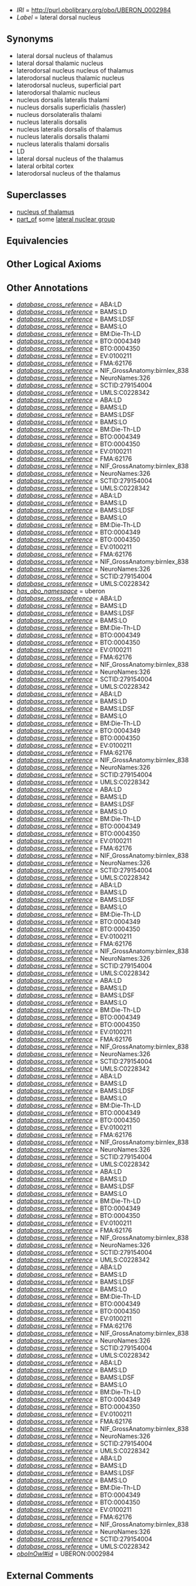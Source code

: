  * *IRI* = http://purl.obolibrary.org/obo/UBERON_0002984
 * *Label* = lateral dorsal nucleus

## Synonyms

 * lateral dorsal nucleus of thalamus
 * lateral dorsal thalamic nucleus
 * laterodorsal nucleus nucleus of thalamus
 * laterodorsal nucleus thalamic nucleus
 * laterodorsal nucleus, superficial part
 * laterodorsal thalamic nucleus
 * nucleus dorsalis lateralis thalami
 * nucleus dorsalis superficialis (hassler)
 * nucleus dorsolateralis thalami
 * nucleus lateralis dorsalis
 * nucleus lateralis dorsalis of thalamus
 * nucleus lateralis dorsalis thalami
 * nucleus lateralis thalami dorsalis
 * LD
 * lateral dorsal nucleus of the thalamus
 * lateral orbital cortex
 * laterodorsal nucleus of the thalamus

## Superclasses

 * [nucleus of thalamus](../../UBERON/92/UBERON_0007692.md)
 * [part_of](../../BFO/50/BFO_0000050.md) some [lateral nuclear group](../../UBERON/36/UBERON_0002736.md)

## Equivalencies


## Other Logical Axioms


## Other Annotations

 * *[database_cross_reference](../../ef/oboInOwl#hasDbXref.md)* = ABA:LD
 * *[database_cross_reference](../../ef/oboInOwl#hasDbXref.md)* = BAMS:LD
 * *[database_cross_reference](../../ef/oboInOwl#hasDbXref.md)* = BAMS:LDSF
 * *[database_cross_reference](../../ef/oboInOwl#hasDbXref.md)* = BAMS:LO
 * *[database_cross_reference](../../ef/oboInOwl#hasDbXref.md)* = BM:Die-Th-LD
 * *[database_cross_reference](../../ef/oboInOwl#hasDbXref.md)* = BTO:0004349
 * *[database_cross_reference](../../ef/oboInOwl#hasDbXref.md)* = BTO:0004350
 * *[database_cross_reference](../../ef/oboInOwl#hasDbXref.md)* = EV:0100211
 * *[database_cross_reference](../../ef/oboInOwl#hasDbXref.md)* = FMA:62176
 * *[database_cross_reference](../../ef/oboInOwl#hasDbXref.md)* = NIF_GrossAnatomy:birnlex_838
 * *[database_cross_reference](../../ef/oboInOwl#hasDbXref.md)* = NeuroNames:326
 * *[database_cross_reference](../../ef/oboInOwl#hasDbXref.md)* = SCTID:279154004
 * *[database_cross_reference](../../ef/oboInOwl#hasDbXref.md)* = UMLS:C0228342
 * *[database_cross_reference](../../ef/oboInOwl#hasDbXref.md)* = ABA:LD
 * *[database_cross_reference](../../ef/oboInOwl#hasDbXref.md)* = BAMS:LD
 * *[database_cross_reference](../../ef/oboInOwl#hasDbXref.md)* = BAMS:LDSF
 * *[database_cross_reference](../../ef/oboInOwl#hasDbXref.md)* = BAMS:LO
 * *[database_cross_reference](../../ef/oboInOwl#hasDbXref.md)* = BM:Die-Th-LD
 * *[database_cross_reference](../../ef/oboInOwl#hasDbXref.md)* = BTO:0004349
 * *[database_cross_reference](../../ef/oboInOwl#hasDbXref.md)* = BTO:0004350
 * *[database_cross_reference](../../ef/oboInOwl#hasDbXref.md)* = EV:0100211
 * *[database_cross_reference](../../ef/oboInOwl#hasDbXref.md)* = FMA:62176
 * *[database_cross_reference](../../ef/oboInOwl#hasDbXref.md)* = NIF_GrossAnatomy:birnlex_838
 * *[database_cross_reference](../../ef/oboInOwl#hasDbXref.md)* = NeuroNames:326
 * *[database_cross_reference](../../ef/oboInOwl#hasDbXref.md)* = SCTID:279154004
 * *[database_cross_reference](../../ef/oboInOwl#hasDbXref.md)* = UMLS:C0228342
 * *[database_cross_reference](../../ef/oboInOwl#hasDbXref.md)* = ABA:LD
 * *[database_cross_reference](../../ef/oboInOwl#hasDbXref.md)* = BAMS:LD
 * *[database_cross_reference](../../ef/oboInOwl#hasDbXref.md)* = BAMS:LDSF
 * *[database_cross_reference](../../ef/oboInOwl#hasDbXref.md)* = BAMS:LO
 * *[database_cross_reference](../../ef/oboInOwl#hasDbXref.md)* = BM:Die-Th-LD
 * *[database_cross_reference](../../ef/oboInOwl#hasDbXref.md)* = BTO:0004349
 * *[database_cross_reference](../../ef/oboInOwl#hasDbXref.md)* = BTO:0004350
 * *[database_cross_reference](../../ef/oboInOwl#hasDbXref.md)* = EV:0100211
 * *[database_cross_reference](../../ef/oboInOwl#hasDbXref.md)* = FMA:62176
 * *[database_cross_reference](../../ef/oboInOwl#hasDbXref.md)* = NIF_GrossAnatomy:birnlex_838
 * *[database_cross_reference](../../ef/oboInOwl#hasDbXref.md)* = NeuroNames:326
 * *[database_cross_reference](../../ef/oboInOwl#hasDbXref.md)* = SCTID:279154004
 * *[database_cross_reference](../../ef/oboInOwl#hasDbXref.md)* = UMLS:C0228342
 * *[has_obo_namespace](../../ce/oboInOwl#hasOBONamespace.md)* = uberon
 * *[database_cross_reference](../../ef/oboInOwl#hasDbXref.md)* = ABA:LD
 * *[database_cross_reference](../../ef/oboInOwl#hasDbXref.md)* = BAMS:LD
 * *[database_cross_reference](../../ef/oboInOwl#hasDbXref.md)* = BAMS:LDSF
 * *[database_cross_reference](../../ef/oboInOwl#hasDbXref.md)* = BAMS:LO
 * *[database_cross_reference](../../ef/oboInOwl#hasDbXref.md)* = BM:Die-Th-LD
 * *[database_cross_reference](../../ef/oboInOwl#hasDbXref.md)* = BTO:0004349
 * *[database_cross_reference](../../ef/oboInOwl#hasDbXref.md)* = BTO:0004350
 * *[database_cross_reference](../../ef/oboInOwl#hasDbXref.md)* = EV:0100211
 * *[database_cross_reference](../../ef/oboInOwl#hasDbXref.md)* = FMA:62176
 * *[database_cross_reference](../../ef/oboInOwl#hasDbXref.md)* = NIF_GrossAnatomy:birnlex_838
 * *[database_cross_reference](../../ef/oboInOwl#hasDbXref.md)* = NeuroNames:326
 * *[database_cross_reference](../../ef/oboInOwl#hasDbXref.md)* = SCTID:279154004
 * *[database_cross_reference](../../ef/oboInOwl#hasDbXref.md)* = UMLS:C0228342
 * *[database_cross_reference](../../ef/oboInOwl#hasDbXref.md)* = ABA:LD
 * *[database_cross_reference](../../ef/oboInOwl#hasDbXref.md)* = BAMS:LD
 * *[database_cross_reference](../../ef/oboInOwl#hasDbXref.md)* = BAMS:LDSF
 * *[database_cross_reference](../../ef/oboInOwl#hasDbXref.md)* = BAMS:LO
 * *[database_cross_reference](../../ef/oboInOwl#hasDbXref.md)* = BM:Die-Th-LD
 * *[database_cross_reference](../../ef/oboInOwl#hasDbXref.md)* = BTO:0004349
 * *[database_cross_reference](../../ef/oboInOwl#hasDbXref.md)* = BTO:0004350
 * *[database_cross_reference](../../ef/oboInOwl#hasDbXref.md)* = EV:0100211
 * *[database_cross_reference](../../ef/oboInOwl#hasDbXref.md)* = FMA:62176
 * *[database_cross_reference](../../ef/oboInOwl#hasDbXref.md)* = NIF_GrossAnatomy:birnlex_838
 * *[database_cross_reference](../../ef/oboInOwl#hasDbXref.md)* = NeuroNames:326
 * *[database_cross_reference](../../ef/oboInOwl#hasDbXref.md)* = SCTID:279154004
 * *[database_cross_reference](../../ef/oboInOwl#hasDbXref.md)* = UMLS:C0228342
 * *[database_cross_reference](../../ef/oboInOwl#hasDbXref.md)* = ABA:LD
 * *[database_cross_reference](../../ef/oboInOwl#hasDbXref.md)* = BAMS:LD
 * *[database_cross_reference](../../ef/oboInOwl#hasDbXref.md)* = BAMS:LDSF
 * *[database_cross_reference](../../ef/oboInOwl#hasDbXref.md)* = BAMS:LO
 * *[database_cross_reference](../../ef/oboInOwl#hasDbXref.md)* = BM:Die-Th-LD
 * *[database_cross_reference](../../ef/oboInOwl#hasDbXref.md)* = BTO:0004349
 * *[database_cross_reference](../../ef/oboInOwl#hasDbXref.md)* = BTO:0004350
 * *[database_cross_reference](../../ef/oboInOwl#hasDbXref.md)* = EV:0100211
 * *[database_cross_reference](../../ef/oboInOwl#hasDbXref.md)* = FMA:62176
 * *[database_cross_reference](../../ef/oboInOwl#hasDbXref.md)* = NIF_GrossAnatomy:birnlex_838
 * *[database_cross_reference](../../ef/oboInOwl#hasDbXref.md)* = NeuroNames:326
 * *[database_cross_reference](../../ef/oboInOwl#hasDbXref.md)* = SCTID:279154004
 * *[database_cross_reference](../../ef/oboInOwl#hasDbXref.md)* = UMLS:C0228342
 * *[database_cross_reference](../../ef/oboInOwl#hasDbXref.md)* = ABA:LD
 * *[database_cross_reference](../../ef/oboInOwl#hasDbXref.md)* = BAMS:LD
 * *[database_cross_reference](../../ef/oboInOwl#hasDbXref.md)* = BAMS:LDSF
 * *[database_cross_reference](../../ef/oboInOwl#hasDbXref.md)* = BAMS:LO
 * *[database_cross_reference](../../ef/oboInOwl#hasDbXref.md)* = BM:Die-Th-LD
 * *[database_cross_reference](../../ef/oboInOwl#hasDbXref.md)* = BTO:0004349
 * *[database_cross_reference](../../ef/oboInOwl#hasDbXref.md)* = BTO:0004350
 * *[database_cross_reference](../../ef/oboInOwl#hasDbXref.md)* = EV:0100211
 * *[database_cross_reference](../../ef/oboInOwl#hasDbXref.md)* = FMA:62176
 * *[database_cross_reference](../../ef/oboInOwl#hasDbXref.md)* = NIF_GrossAnatomy:birnlex_838
 * *[database_cross_reference](../../ef/oboInOwl#hasDbXref.md)* = NeuroNames:326
 * *[database_cross_reference](../../ef/oboInOwl#hasDbXref.md)* = SCTID:279154004
 * *[database_cross_reference](../../ef/oboInOwl#hasDbXref.md)* = UMLS:C0228342
 * *[database_cross_reference](../../ef/oboInOwl#hasDbXref.md)* = ABA:LD
 * *[database_cross_reference](../../ef/oboInOwl#hasDbXref.md)* = BAMS:LD
 * *[database_cross_reference](../../ef/oboInOwl#hasDbXref.md)* = BAMS:LDSF
 * *[database_cross_reference](../../ef/oboInOwl#hasDbXref.md)* = BAMS:LO
 * *[database_cross_reference](../../ef/oboInOwl#hasDbXref.md)* = BM:Die-Th-LD
 * *[database_cross_reference](../../ef/oboInOwl#hasDbXref.md)* = BTO:0004349
 * *[database_cross_reference](../../ef/oboInOwl#hasDbXref.md)* = BTO:0004350
 * *[database_cross_reference](../../ef/oboInOwl#hasDbXref.md)* = EV:0100211
 * *[database_cross_reference](../../ef/oboInOwl#hasDbXref.md)* = FMA:62176
 * *[database_cross_reference](../../ef/oboInOwl#hasDbXref.md)* = NIF_GrossAnatomy:birnlex_838
 * *[database_cross_reference](../../ef/oboInOwl#hasDbXref.md)* = NeuroNames:326
 * *[database_cross_reference](../../ef/oboInOwl#hasDbXref.md)* = SCTID:279154004
 * *[database_cross_reference](../../ef/oboInOwl#hasDbXref.md)* = UMLS:C0228342
 * *[database_cross_reference](../../ef/oboInOwl#hasDbXref.md)* = ABA:LD
 * *[database_cross_reference](../../ef/oboInOwl#hasDbXref.md)* = BAMS:LD
 * *[database_cross_reference](../../ef/oboInOwl#hasDbXref.md)* = BAMS:LDSF
 * *[database_cross_reference](../../ef/oboInOwl#hasDbXref.md)* = BAMS:LO
 * *[database_cross_reference](../../ef/oboInOwl#hasDbXref.md)* = BM:Die-Th-LD
 * *[database_cross_reference](../../ef/oboInOwl#hasDbXref.md)* = BTO:0004349
 * *[database_cross_reference](../../ef/oboInOwl#hasDbXref.md)* = BTO:0004350
 * *[database_cross_reference](../../ef/oboInOwl#hasDbXref.md)* = EV:0100211
 * *[database_cross_reference](../../ef/oboInOwl#hasDbXref.md)* = FMA:62176
 * *[database_cross_reference](../../ef/oboInOwl#hasDbXref.md)* = NIF_GrossAnatomy:birnlex_838
 * *[database_cross_reference](../../ef/oboInOwl#hasDbXref.md)* = NeuroNames:326
 * *[database_cross_reference](../../ef/oboInOwl#hasDbXref.md)* = SCTID:279154004
 * *[database_cross_reference](../../ef/oboInOwl#hasDbXref.md)* = UMLS:C0228342
 * *[database_cross_reference](../../ef/oboInOwl#hasDbXref.md)* = ABA:LD
 * *[database_cross_reference](../../ef/oboInOwl#hasDbXref.md)* = BAMS:LD
 * *[database_cross_reference](../../ef/oboInOwl#hasDbXref.md)* = BAMS:LDSF
 * *[database_cross_reference](../../ef/oboInOwl#hasDbXref.md)* = BAMS:LO
 * *[database_cross_reference](../../ef/oboInOwl#hasDbXref.md)* = BM:Die-Th-LD
 * *[database_cross_reference](../../ef/oboInOwl#hasDbXref.md)* = BTO:0004349
 * *[database_cross_reference](../../ef/oboInOwl#hasDbXref.md)* = BTO:0004350
 * *[database_cross_reference](../../ef/oboInOwl#hasDbXref.md)* = EV:0100211
 * *[database_cross_reference](../../ef/oboInOwl#hasDbXref.md)* = FMA:62176
 * *[database_cross_reference](../../ef/oboInOwl#hasDbXref.md)* = NIF_GrossAnatomy:birnlex_838
 * *[database_cross_reference](../../ef/oboInOwl#hasDbXref.md)* = NeuroNames:326
 * *[database_cross_reference](../../ef/oboInOwl#hasDbXref.md)* = SCTID:279154004
 * *[database_cross_reference](../../ef/oboInOwl#hasDbXref.md)* = UMLS:C0228342
 * *[database_cross_reference](../../ef/oboInOwl#hasDbXref.md)* = ABA:LD
 * *[database_cross_reference](../../ef/oboInOwl#hasDbXref.md)* = BAMS:LD
 * *[database_cross_reference](../../ef/oboInOwl#hasDbXref.md)* = BAMS:LDSF
 * *[database_cross_reference](../../ef/oboInOwl#hasDbXref.md)* = BAMS:LO
 * *[database_cross_reference](../../ef/oboInOwl#hasDbXref.md)* = BM:Die-Th-LD
 * *[database_cross_reference](../../ef/oboInOwl#hasDbXref.md)* = BTO:0004349
 * *[database_cross_reference](../../ef/oboInOwl#hasDbXref.md)* = BTO:0004350
 * *[database_cross_reference](../../ef/oboInOwl#hasDbXref.md)* = EV:0100211
 * *[database_cross_reference](../../ef/oboInOwl#hasDbXref.md)* = FMA:62176
 * *[database_cross_reference](../../ef/oboInOwl#hasDbXref.md)* = NIF_GrossAnatomy:birnlex_838
 * *[database_cross_reference](../../ef/oboInOwl#hasDbXref.md)* = NeuroNames:326
 * *[database_cross_reference](../../ef/oboInOwl#hasDbXref.md)* = SCTID:279154004
 * *[database_cross_reference](../../ef/oboInOwl#hasDbXref.md)* = UMLS:C0228342
 * *[database_cross_reference](../../ef/oboInOwl#hasDbXref.md)* = ABA:LD
 * *[database_cross_reference](../../ef/oboInOwl#hasDbXref.md)* = BAMS:LD
 * *[database_cross_reference](../../ef/oboInOwl#hasDbXref.md)* = BAMS:LDSF
 * *[database_cross_reference](../../ef/oboInOwl#hasDbXref.md)* = BAMS:LO
 * *[database_cross_reference](../../ef/oboInOwl#hasDbXref.md)* = BM:Die-Th-LD
 * *[database_cross_reference](../../ef/oboInOwl#hasDbXref.md)* = BTO:0004349
 * *[database_cross_reference](../../ef/oboInOwl#hasDbXref.md)* = BTO:0004350
 * *[database_cross_reference](../../ef/oboInOwl#hasDbXref.md)* = EV:0100211
 * *[database_cross_reference](../../ef/oboInOwl#hasDbXref.md)* = FMA:62176
 * *[database_cross_reference](../../ef/oboInOwl#hasDbXref.md)* = NIF_GrossAnatomy:birnlex_838
 * *[database_cross_reference](../../ef/oboInOwl#hasDbXref.md)* = NeuroNames:326
 * *[database_cross_reference](../../ef/oboInOwl#hasDbXref.md)* = SCTID:279154004
 * *[database_cross_reference](../../ef/oboInOwl#hasDbXref.md)* = UMLS:C0228342
 * *[database_cross_reference](../../ef/oboInOwl#hasDbXref.md)* = ABA:LD
 * *[database_cross_reference](../../ef/oboInOwl#hasDbXref.md)* = BAMS:LD
 * *[database_cross_reference](../../ef/oboInOwl#hasDbXref.md)* = BAMS:LDSF
 * *[database_cross_reference](../../ef/oboInOwl#hasDbXref.md)* = BAMS:LO
 * *[database_cross_reference](../../ef/oboInOwl#hasDbXref.md)* = BM:Die-Th-LD
 * *[database_cross_reference](../../ef/oboInOwl#hasDbXref.md)* = BTO:0004349
 * *[database_cross_reference](../../ef/oboInOwl#hasDbXref.md)* = BTO:0004350
 * *[database_cross_reference](../../ef/oboInOwl#hasDbXref.md)* = EV:0100211
 * *[database_cross_reference](../../ef/oboInOwl#hasDbXref.md)* = FMA:62176
 * *[database_cross_reference](../../ef/oboInOwl#hasDbXref.md)* = NIF_GrossAnatomy:birnlex_838
 * *[database_cross_reference](../../ef/oboInOwl#hasDbXref.md)* = NeuroNames:326
 * *[database_cross_reference](../../ef/oboInOwl#hasDbXref.md)* = SCTID:279154004
 * *[database_cross_reference](../../ef/oboInOwl#hasDbXref.md)* = UMLS:C0228342
 * *[oboInOwl#id](../../id/oboInOwl#id.md)* = UBERON:0002984

## External Comments

